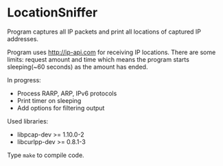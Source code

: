 # LocationSniffer

Program captures all IP packets and print all locations of captured IP addresses.

Program uses http://ip-api.com for receiving IP locations. 
There are some limits: request amount and time which means the program starts sleeping(~60 seconds) as the amount has ended.

In progress:
* Process RARP, ARP, IPv6 protocols
* Print timer on sleeping
* Add options for filtering output

Used libraries:
* libpcap-dev >= 1.10.0-2
* libcurlpp-dev >= 0.8.1-3

Type `make` to compile code.
